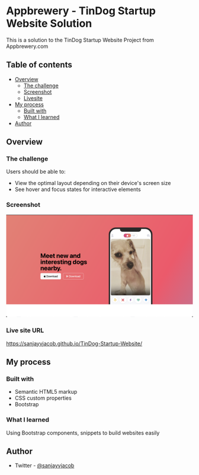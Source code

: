 # Appbrewery - TinDog Startup Website Solution

This is a solution to the TinDog Startup Website Project from Appbrewery.com

## Table of contents

- [Overview](#overview)
  - [The challenge](#the-challenge)
  - [Screenshot](#screenshot)
  - [Livesite](#livesiteURL)
- [My process](#my-process)
  - [Built with](#built-with)
  - [What I learned](#what-i-learned)
- [Author](#author)

## Overview

### The challenge

Users should be able to:

- View the optimal layout depending on their device's screen size
- See hover and focus states for interactive elements

### Screenshot

![](./Screenshot.png)

### Live site URL

https://sanjayvjacob.github.io/TinDog-Startup-Website/

## My process

### Built with

- Semantic HTML5 markup
- CSS custom properties
- Bootstrap

### What I learned

Using Bootstrap components, snippets to build websites easily

## Author

- Twitter - [@sanjayvjacob](https://www.twitter.com/sanjayvjacob)
